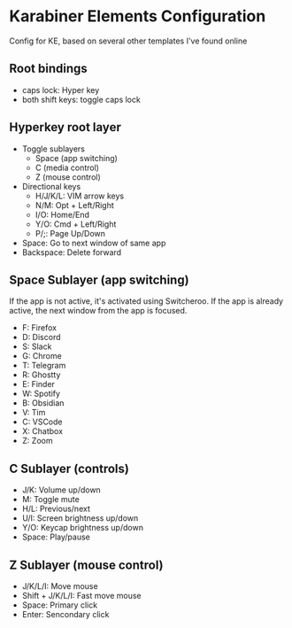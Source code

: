 # Karabiner Elements Configuration

Config for KE, based on several other templates I've found online

## Root bindings
- caps lock: Hyper key
- both shift keys: toggle caps lock

## Hyperkey root layer
- Toggle sublayers
  - Space (app switching)
  - C (media control)
  - Z (mouse control)
- Directional keys
  - H/J/K/L: VIM arrow keys
  - N/M: Opt + Left/Right
  - I/O: Home/End
  - Y/O: Cmd + Left/Right
  - P/;: Page Up/Down
- Space: Go to next window of same app
- Backspace: Delete forward

## Space Sublayer (app switching)
If the app is not active, it's activated using Switcheroo. If the app is already active, the next window from the app is focused.
- F: Firefox
- D: Discord
- S: Slack
- G: Chrome
- T: Telegram
- R: Ghostty
- E: Finder
- W: Spotify
- B: Obsidian
- V: Tim
- C: VSCode
- X: Chatbox
- Z: Zoom

## C Sublayer (controls)
- J/K: Volume up/down
- M: Toggle mute
- H/L: Previous/next
- U/I: Screen brightness up/down
- Y/O: Keycap brightness up/down
- Space: Play/pause

## Z Sublayer (mouse control)
- J/K/L/I: Move mouse
- Shift + J/K/L/I: Fast move mouse
- Space: Primary click
- Enter: Sencondary click
